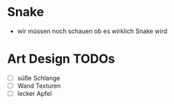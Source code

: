 # Snake
- wir müssen noch schauen ob es wirklich Snake wird

# Art Design TODOs
- [ ] süße Schlange
- [ ] Wand Texturen
- [ ] lecker Apfel
